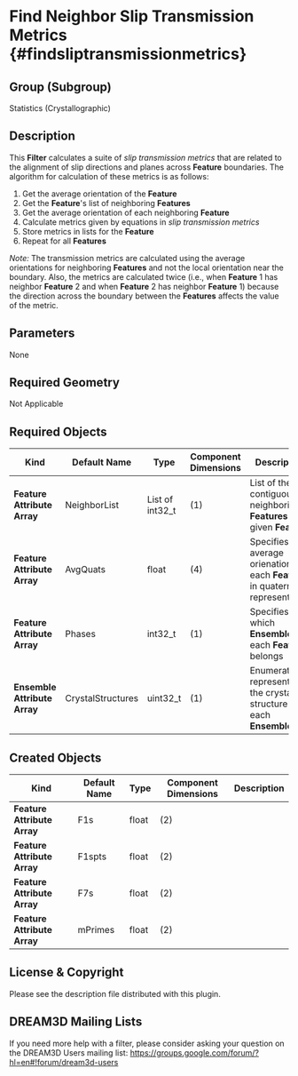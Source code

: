Find Neighbor Slip Transmission Metrics {#findsliptransmissionmetrics}
=============

## Group (Subgroup) ##
Statistics (Crystallographic)

## Description ##
This **Filter** calculates a suite of *slip transmission metrics* that are related to the alignment of slip directions and planes across **Feature** boundaries.  The algorithm for calculation of these metrics is as follows:

1. Get the average orientation of the **Feature**
2. Get the **Feature**'s list of neighboring **Features**
3. Get the average orientation of each neighboring **Feature**
4. Calculate metrics given by equations in *slip transmission metrics*
5. Store metrics in lists for the **Feature**
6. Repeat for all **Features**

*Note:* The transmission metrics are calculated using the average orientations for neighboring **Features** and not the local orientation near the boundary. Also, the metrics are calculated twice (i.e., when **Feature** 1 has neighbor **Feature** 2 and when **Feature** 2 has neighbor **Feature** 1) because the direction across the boundary between the **Features** affects the value of the metric. 
  
## Parameters ##
None

## Required Geometry ##
Not Applicable

## Required Objects ##
| Kind | Default Name | Type | Component Dimensions | Description |
|------|--------------|-------------|---------|-----|
| **Feature Attribute Array** | NeighborList | List of int32_t | (1) | List of the contiguous neighboring **Features** for a given **Feature** |
| **Feature Attribute Array** | AvgQuats | float | (4) | Specifies the average orienation of each **Feature** in quaternion representation |
| **Feature Attribute Array** | Phases | int32_t | (1) | Specifies to which **Ensemble** each **Feature** belongs |
| **Ensemble Attribute Array** | CrystalStructures | uint32_t | (1) | Enumeration representing the crystal structure for each **Ensemble** |

## Created Objects ##
| Kind | Default Name | Type | Component Dimensions | Description |
|------|--------------|-------------|---------|-----|
| **Feature Attribute Array** | F1s | float | (2) | |
| **Feature Attribute Array** | F1spts | float | (2) | |
| **Feature Attribute Array** | F7s | float | (2) | |
| **Feature Attribute Array** | mPrimes | float | (2) | |

## License & Copyright ##

Please see the description file distributed with this plugin.

## DREAM3D Mailing Lists ##

If you need more help with a filter, please consider asking your question on the DREAM3D Users mailing list:
https://groups.google.com/forum/?hl=en#!forum/dream3d-users


